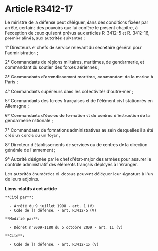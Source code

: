 # Article R3412-17

Le ministre de la défense peut déléguer, dans des conditions fixées par arrêté, certains des pouvoirs que lui confère le
présent chapitre, à l'exception de ceux qui sont prévus aux articles R. 3412-5 et R. 3412-16, premier alinéa, aux autorités
suivantes : 

1° Directeurs et chefs de service relevant du secrétaire général pour l'administration ; 

2° Commandants de régions militaires, maritimes, de gendarmerie, et commandant du soutien des forces aériennes ; 

3° Commandants d'arrondissement maritime, commandant de la marine à Paris ; 

4° Commandants supérieurs dans les collectivités d'outre-mer ; 

5° Commandants des forces françaises et de l'élément civil stationnés en Allemagne ; 

6° Commandants d'écoles de formation et de centres d'instruction de la gendarmerie nationale ; 

7° Commandants de formations administratives au sein desquelles il a été créé un cercle ou un foyer ; 

8° Directeur d'établissements de services ou de centres de la direction générale de l'armement ; 

9° Autorité désignée par le chef d'état-major des armées pour assurer le contrôle administratif des éléments français
déployés à l'étranger. 

Les autorités énumérées ci-dessus peuvent déléguer leur signature à l'un de leurs adjoints.

**Liens relatifs à cet article**

	**Cité par**:

	  - Arrêté du 9 juillet 1998 - art. 1 (V)
	  - Code de la défense. - art. R3412-5 (V)

	**Modifié par**:

	  - Décret n°2009-1180 du 5 octobre 2009 - art. 11 (V)

	**Cite**:

	  - Code de la défense. - art. R3412-16 (V)
